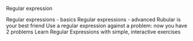 Regular expression

Regular expressions - basics
Regular expressions - advanced
Rubular is your best friend
Use a regular expression against a problem: now you have 2 problems
Learn Regular Expressions with simple, interactive exercises

